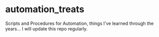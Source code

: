 # automation_treats
Scripts and Procedures for Automation, things I've learned through the years... I will update this repo regularly.
